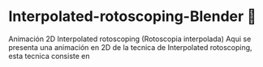 # Interpolated-rotoscoping-Blender :disguised_face:
Animación 2D Interpolated rotoscoping (Rotoscopia interpolada)
Aqui se presenta una animación en 2D de la tecnica de Interpolated rotoscoping, esta tecnica consiste en 
